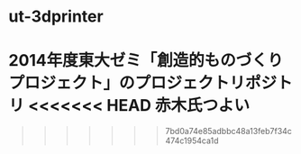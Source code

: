 # ut-3dprinter
2014年度東大ゼミ「創造的ものづくりプロジェクト」のプロジェクトリポジトリ
<<<<<<< HEAD
赤木氏つよい
=======
>>>>>>> 7bd0a74e85adbbc48a13feb7f34c474c1954ca1d
